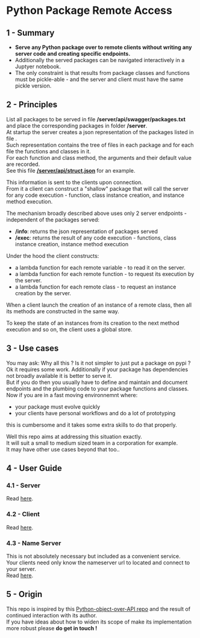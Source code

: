# Python Package Remote Access

## 1 - Summary

+ **Serve any Python package over to remote clients without writing any server code and creating specific endpoints.**  
+ Additionally the served packages can be navigated interactively in a Juptyer notebook.  
+ The only constraint is that results from package classes and functions must be pickle-able - and the server and client must have the same pickle version.

## 2 - Principles

List all packages to be served in file **/server/api/swagger/packages.txt** and place the corresponding packages in folder **/server**.  
At startup the server creates a json representation of the packages listed in file .  
Such representation contains the tree of files in each package and for each file the functions and classes in it.  
For each function and class method, the arguments and their default value are recorded.  
See this file **[/server/api/struct.json](server/api/struct.json)** for an example.  

This information is sent to the clients upon connection.  
From it a client can construct a "shallow" package that will call the server for any code execution - function, class instance creation, and instance method execution.  

The mechanism broadly described above uses only 2 server endpoints - independent of the packages served:
+ **/info**: returns the json representation of packages served
+ **/exec**: returns the result of any code execution - functions, class instance creation, instance method execution

Under the hood the client constructs:
+ a lambda function for each remote variable - to read it on the server.
+ a lambda function for each remote function - to request its execution by the server.
+ a lambda function for each remote class - to request an instance creation by the server.

When a client launch the creation of an instance of a remote class, then all its methods are constructed in the same way.

To keep the state of an instances from its creation to the next method execution and so on, the client uses a global store.

## 3 - Use cases

You may ask: Why all this ? Is it not simpler to just put a package on pypi ?  
Ok it requires some work. Additionally if your package has dependencies not broadly available it is better to serve it.  
But if you do then you usually have to define and maintain and document endpoints and the plumbing code to your package functions and classes.  
Now if you are in a fast moving environnemnt where:
+ your package must evolve quickly
+ your clients have personal workflows and do a lot of prototyping

this is cumbersome and it takes some extra skills to do that properly.  

Well this repo aims at addressing this situation exactly.  
It will suit a small to medium sized team in a corporation for example.  
It may have other use cases beyond that too.. 

## 4 - User Guide

### 4.1 - Server

Read [here](server/README.md).

### 4.2 - Client

Read [here](client/README.md).

### 4.3 - Name Server

This is not absolutely necessary but included as a convenient service.  
Your clients need only know the nameserver url to located and connect to your server.  
Read [here](nameserver/README.md).


## 5 - Origin

This repo is inspired by this [Python-object-over-API repo](https://github.com/PierreMarion23/Python-object-over-API) and the result of continued interaction with its author.  
If you have ideas about how to widen its scope of make its implementation more robust please **do get in touch !**  
